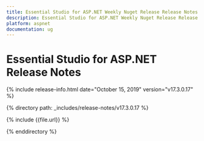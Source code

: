 ```yaml
---
title: Essential Studio for ASP.NET Weekly Nuget Release Release Notes  
description: Essential Studio for ASP.NET Weekly Nuget Release Release Notes  
platform: aspnet
documentation: ug
---
```


# Essential Studio for ASP.NET  Release Notes  

{% include release-info.html date="October 15, 2019"  version="v17.3.0.17" %} 


{% directory path: _includes/release-notes/v17.3.0.17 %}

{% include {{file.url}} %}

{% enddirectory %}